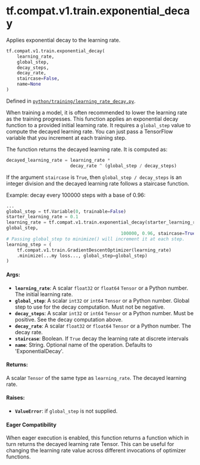 <div itemscope itemtype="http://developers.google.com/ReferenceObject">
<meta itemprop="name" content="tf.compat.v1.train.exponential_decay" />
<meta itemprop="path" content="Stable" />
</div>

# tf.compat.v1.train.exponential_decay

Applies exponential decay to the learning rate.

``` python
tf.compat.v1.train.exponential_decay(
    learning_rate,
    global_step,
    decay_steps,
    decay_rate,
    staircase=False,
    name=None
)
```



Defined in [`python/training/learning_rate_decay.py`](/code/stable/tensorflow/python/training/learning_rate_decay.py).

<!-- Placeholder for "Used in" -->

When training a model, it is often recommended to lower the learning rate as
the training progresses.  This function applies an exponential decay function
to a provided initial learning rate.  It requires a `global_step` value to
compute the decayed learning rate.  You can just pass a TensorFlow variable
that you increment at each training step.

The function returns the decayed learning rate.  It is computed as:

```python
decayed_learning_rate = learning_rate *
                        decay_rate ^ (global_step / decay_steps)
```

If the argument `staircase` is `True`, then `global_step / decay_steps` is an
integer division and the decayed learning rate follows a staircase function.

Example: decay every 100000 steps with a base of 0.96:

```python
...
global_step = tf.Variable(0, trainable=False)
starter_learning_rate = 0.1
learning_rate = tf.compat.v1.train.exponential_decay(starter_learning_rate,
global_step,
                                           100000, 0.96, staircase=True)
# Passing global_step to minimize() will increment it at each step.
learning_step = (
    tf.compat.v1.train.GradientDescentOptimizer(learning_rate)
    .minimize(...my loss..., global_step=global_step)
)
```

#### Args:


* <b>`learning_rate`</b>: A scalar `float32` or `float64` `Tensor` or a Python number.
  The initial learning rate.
* <b>`global_step`</b>: A scalar `int32` or `int64` `Tensor` or a Python number. Global
  step to use for the decay computation.  Must not be negative.
* <b>`decay_steps`</b>: A scalar `int32` or `int64` `Tensor` or a Python number. Must
  be positive.  See the decay computation above.
* <b>`decay_rate`</b>: A scalar `float32` or `float64` `Tensor` or a Python number.
  The decay rate.
* <b>`staircase`</b>: Boolean.  If `True` decay the learning rate at discrete intervals
* <b>`name`</b>: String.  Optional name of the operation.  Defaults to
  'ExponentialDecay'.


#### Returns:

A scalar `Tensor` of the same type as `learning_rate`.  The decayed
learning rate.



#### Raises:


* <b>`ValueError`</b>: if `global_step` is not supplied.



#### Eager Compatibility
When eager execution is enabled, this function returns a function which in
turn returns the decayed learning rate Tensor. This can be useful for changing
the learning rate value across different invocations of optimizer functions.

